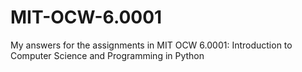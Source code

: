 # MIT-OCW-6.0001
My answers for the assignments in MIT OCW 6.0001: Introduction to Computer Science and Programming in Python
